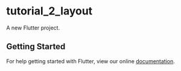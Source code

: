 # tutorial_2_layout

A new Flutter project.

## Getting Started

For help getting started with Flutter, view our online
[documentation](https://flutter.io/).
